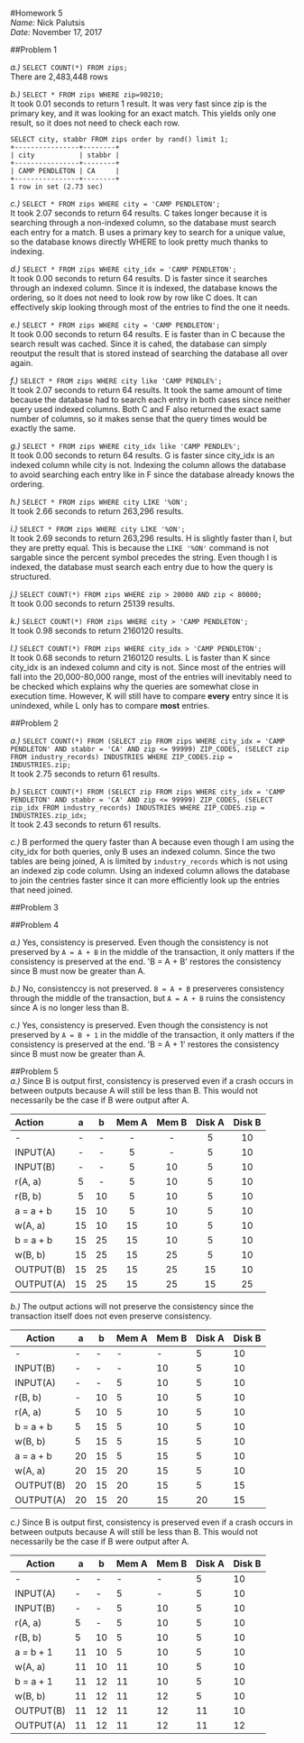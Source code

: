 #Homework 5  
*Name:* Nick Palutsis  
*Date:* November 17, 2017  

##Problem 1  

*a.)* `SELECT COUNT(*) FROM zips;`  
	There are 2,483,448 rows  

*b.)* `SELECT * FROM zips WHERE zip=90210;`  
	It took 0.01 seconds to return 1 result. It was very fast since zip is the primary key, and it was looking for an exact match. This yields only one result, so it does not need to check each row.  

```
SELECT city, stabbr FROM zips order by rand() limit 1;
+----------------+--------+
| city           | stabbr |
+----------------+--------+
| CAMP PENDLETON | CA     |
+----------------+--------+
1 row in set (2.73 sec)
```    

*c.)* `SELECT * FROM zips WHERE city = 'CAMP PENDLETON';`  
	It took 2.07 seconds to return 64 results. C takes longer because it is searching through a non-indexed column, so the database must search each entry for a match. B uses a primary key to search for a unique value, so the database knows directly WHERE to look pretty much thanks to indexing.  

*d.)* `SELECT * FROM zips WHERE city_idx = 'CAMP PENDLETON';`  
	It took 0.00 seconds to return 64 results. D is faster since it searches through an indexed column. Since it is indexed, the database knows the ordering, so it does not need to look row by row like C does. It can effectively skip looking through most of the entries to find the one it needs.  

*e.)* `SELECT * FROM zips WHERE city = 'CAMP PENDLETON';`  
	It took 0.00 seconds to return 64 results. E is faster than in C because the search result was cached. Since it is cahed, the database can simply reoutput the result that is stored instead of searching the database all over again.  

*f.)* `SELECT * FROM zips WHERE city like 'CAMP PENDLE%';`  
	It took 2.07 seconds to return 64 results. It took the same amount of time because the database had to search each entry in both cases since neither query used indexed columns. Both C and F also returned the exact same number of columns, so it makes sense that the query times would be exactly the same.  

*g.)* `SELECT * FROM zips WHERE city_idx like 'CAMP PENDLE%';`  
	It took 0.00 seconds to return 64 results. G is faster since city_idx is an indexed column while city is not. Indexing the column allows the database to avoid searching each entry like in F since the database already knows the ordering.  

*h.)* `SELECT * FROM zips WHERE city LIKE '%ON';`  
	It took 2.66 seconds to return 263,296 results.  

*i.)* `SELECT * FROM zips WHERE city LIKE '%ON';`  
	It took 2.69 seconds to return 263,296 results. H is slightly faster than I, but they are pretty equal. This is because the `LIKE '%ON'` command is not sargable since the percent symbol precedes the string. Even though I is indexed, the database must search each entry due to how the query is structured.  

*j.)* `SELECT COUNT(*) FROM zips WHERE zip > 20000 AND zip < 80000;`  
	It took 0.00 seconds to return 25139 results.  

*k.)* `SELECT COUNT(*) FROM zips WHERE city > 'CAMP PENDLETON';`  
	It took 0.98 seconds to return 2160120 results.  

*l.)* `SELECT COUNT(*) FROM zips WHERE city_idx > 'CAMP PENDLETON';`  
	It took 0.68 seconds to return 2160120 results. L is faster than K since city_idx is an indexed column and city is not. Since most of the entries will fall into the 20,000-80,000 range, most of the entries will inevitably need to be checked which explains why the queries are somewhat close in execution time. However, K will still have to compare **every** entry since it is unindexed, while L only has to compare **most** entries.  

##Problem 2  

*a.)* `SELECT COUNT(*) FROM (SELECT zip FROM zips WHERE city_idx = 'CAMP PENDLETON' AND stabbr = 'CA' AND zip <= 99999) ZIP_CODES, (SELECT zip FROM industry_records) INDUSTRIES WHERE ZIP_CODES.zip = INDUSTRIES.zip;`  
	It took 2.75 seconds to return 61 results.  

*b.)* `SELECT COUNT(*) FROM (SELECT zip FROM zips WHERE city_idx = 'CAMP PENDLETON' AND stabbr = 'CA' AND zip <= 99999) ZIP_CODES, (SELECT zip_idx FROM industry_records) INDUSTRIES WHERE ZIP_CODES.zip = INDUSTRIES.zip_idx;`  
	It took 2.43 seconds to return 61 results.  

*c.)* B performed the query faster than A because even though I am using the city_idx for both queries, only B uses an indexed column. Since the two tables are being joined, A is limited by `industry_records` which is not using an indexed zip code column. Using an indexed column allows the database to join the centries faster since it can more efficiently look up the entries that need joined.  

##Problem 3  

##Problem 4  

*a.)* Yes, consistency is preserved. Even though the consistency is not preserved by `A = A + B` in the middle of the transaction, it only matters if the consistency is preserved at the end. 'B = A + B' restores the consistency since B must now be greater than A.  

*b.)* No, consistenccy is not preserved. `B = A + B` preserveres consistency through the middle of the transaction, but `A = A + B` ruins the consistency since A is no longer less than B.  

*c.)* Yes, consistency is preserved. Even though the consistency is not preserved by `A = B + 1` in the middle of the transaction, it only matters if the consistency is preserved at the end. 'B = A + 1' restores the consistency since B must now be greater than A.  

##Problem 5  
*a.)* Since B is output first, consistency is preserved even if a crash occurs in between outputs because A will still be less than B. This would not necessarily be the case if B were output after A.  

| Action    | a  | b   | Mem A | Mem B | Disk A | Disk B |
|:----------|:--:|:---:|:-----:|:-----:|:------:|:------:|
| -         | -  | -   | -     | -     | 5      | 10     |
| INPUT(A)  | -  | -   | 5     | -     | 5      | 10     |
| INPUT(B)  | -  | -   | 5     | 10    | 5      | 10     |
| r(A, a)   | 5  | -   | 5     | 10    | 5      | 10     |
| r(B, b)   | 5  | 10  | 5     | 10    | 5      | 10     |
| a = a + b | 15 | 10  | 5     | 10    | 5      | 10     |
| w(A, a)   | 15 | 10  | 15    | 10    | 5      | 10     |
| b = a + b | 15 | 25  | 15    | 10    | 5      | 10     |
| w(B, b)   | 15 | 25  | 15    | 25    | 5      | 10     |
| OUTPUT(B) | 15 | 25  | 15    | 25    | 15     | 10     |
| OUTPUT(A) | 15 | 25  | 15    | 25    | 15     | 25     |

*b.)* The output actions will not preserve the consistency since the transaction itself does not even preserve consistency.  

| Action    | a  | b   | Mem A | Mem B | Disk A | Disk B |  
|-----------|----|-----|-------|-------|--------|--------|  
| -         | -  | -   | -     | -     | 5      | 10     |  
| INPUT(B)  | -  | -   | -     | 10    | 5      | 10     |  
| INPUT(A)  | -  | -   | 5     | 10    | 5      | 10     |  
| r(B, b)   | -  | 10  | 5     | 10    | 5      | 10     |  
| r(A, a)   | 5  | 10  | 5     | 10    | 5      | 10     |  
| b = a + b | 5  | 15  | 5     | 10    | 5      | 10     |  
| w(B, b)   | 5  | 15  | 5     | 15    | 5      | 10     |  
| a = a + b | 20 | 15  | 5     | 15    | 5      | 10     |  
| w(A, a)   | 20 | 15  | 20    | 15    | 5      | 10     |  
| OUTPUT(B) | 20 | 15  | 20    | 15    | 5      | 15     |  
| OUTPUT(A) | 20 | 15  | 20    | 15    | 20     | 15     |  

*c.)* Since B is output first, consistency is preserved even if a crash occurs in between outputs because A will still be less than B. This would not necessarily be the case if B were output after A.  

| Action    | a  | b  | Mem A | Mem B | Disk A | Disk B |  
|-----------|----|----|-------|-------|--------|--------|  
| -         | -  | -  | -     | -     | 5      | 10     |  
| INPUT(A)  | -  | -  | 5     | -     | 5      | 10     |  
| INPUT(B)  | -  | -  | 5     | 10    | 5      | 10     |  
| r(A, a)   | 5  | -  | 5     | 10    | 5      | 10     |  
| r(B, b)   | 5  | 10 | 5     | 10    | 5      | 10     |  
| a = b + 1 | 11 | 10 | 5     | 10    | 5      | 10     |  
| w(A, a)   | 11 | 10 | 11    | 10    | 5      | 10     |  
| b = a + 1 | 11 | 12 | 11    | 10    | 5      | 10     |  
| w(B, b)   | 11 | 12 | 11    | 12    | 5      | 10     |  
| OUTPUT(B) | 11 | 12 | 11    | 12    | 11     | 10     |  
| OUTPUT(A) | 11 | 12 | 11    | 12    | 11     | 12     |